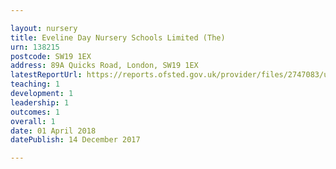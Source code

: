 ```yaml
---

layout: nursery
title: Eveline Day Nursery Schools Limited (The)
urn: 138215
postcode: SW19 1EX
address: 89A Quicks Road, London, SW19 1EX
latestReportUrl: https://reports.ofsted.gov.uk/provider/files/2747083/urn/138215.pdf
teaching: 1
development: 1
leadership: 1
outcomes: 1
overall: 1
date: 01 April 2018 
datePublish: 14 December 2017

---
```

